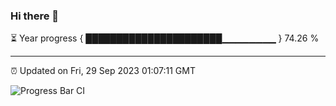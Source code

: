 ### Hi there 👋

⏳ Year progress { ██████████████████████▁▁▁▁▁▁▁▁ } 74.26 %

---

⏰ Updated on Fri, 29 Sep 2023 01:07:11 GMT

![Progress Bar CI](https://github.com/liununu/liununu/workflows/Progress%20Bar%20CI/badge.svg)
